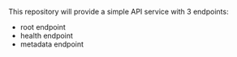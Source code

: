 This repository will provide a simple API service with 3 endpoints:

- root endpoint
- health endpoint
- metadata endpoint
